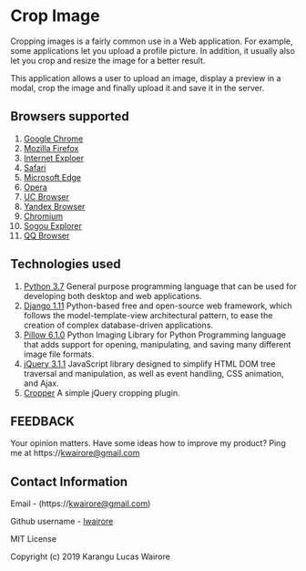 # Crop Image
Cropping images is a fairly common use in a Web application. For example, some applications let you upload a profile picture. In addition, it usually also let you crop and resize the image for a better result. 

This application allows a user to upload an image, display a preview in a modal, crop the image and finally upload it and save it in the server.

## Browsers supported 
1. [Google Chrome](https://en.wikipedia.org/wiki/Google_Chrome)
2. [Mozilla Firefox](https://en.wikipedia.org/wiki/Mozilla_Firefox)
3. [Internet Exploer](https://en.wikipedia.org/wiki/Internet_Explorer)
4. [Safari](https://en.wikipedia.org/wiki/Safari_(web_browser))
5. [Microsoft Edge](https://en.wikipedia.org/wiki/Microsoft_Edge)
6. [Opera](https://en.wikipedia.org/wiki/Opera_(web_browser))
7. [UC Browser](https://en.wikipedia.org/wiki/UC_Browser)
8. [Yandex Browser](https://en.wikipedia.org/wiki/Yandex_Browser)
9. [Chromium](https://en.wikipedia.org/wiki/Chromium_(web_browser))
10. [Sogou Explorer](https://en.wikipedia.org/wiki/Sogou)
11. [QQ Browser](https://en.wikipedia.org/w/index.php?title=QQ_Browser&action=edit&redlink=1)

## Technologies used
1. [Python 3.7](https://www.python.org/) General purpose programming language that can be used for developing both desktop and web applications.
2. [Django 1.11](https://www.djangoproject.com/) Python-based free and open-source web framework, which follows the model-template-view architectural pattern, to ease the creation of complex database-driven applications.
3. [Pillow 6.1.0](https://pillow.readthedocs.io/) Python Imaging Library for Python Programming language that adds support for opening, manipulating, and saving many different image file formats.
4. [jQuery 3.1.1](https://jquery.com/) JavaScript library designed to simplify HTML DOM tree traversal and manipulation, as well as event handling, CSS animation, and Ajax.
5. [Cropper](https://fengyuanchen.github.io/cropperjs/) A simple jQuery cropping plugin.

## FEEDBACK
Your opinion matters. 
Have some ideas how to improve my product?
Ping me at https://kwairore@gmail.com

## Contact Information
Email - (https://kwairore@gmail.com)

Github username - [lwairore](https://www.github.com/lwairore)


MIT License

Copyright (c) 2019 Karangu Lucas Wairore

